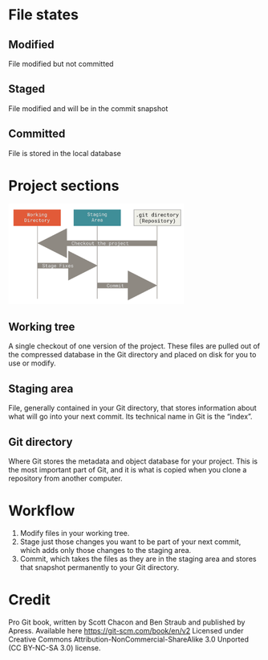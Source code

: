 # File states

## Modified
File modified but not committed

## Staged
File modified and will be in the commit snapshot

## Committed
File is stored in the local database

# Project sections
<img src="screenshots/project-sections.png" width="350" height="200">

## Working tree
A single checkout of one version of the project.
These files are pulled out of the compressed database in the Git directory and placed on disk for you to use or modify.

## Staging area
File, generally contained in your Git directory, that stores information about what will go into your next commit.
Its technical name in Git is the “index”.

## Git directory
Where Git stores the metadata and object database for your project.
This is the most important part of Git, and it is what is copied when you clone a repository from another computer.

# Workflow
1. Modify files in your working tree.
2. Stage just those changes you want to be part of your next commit, which adds only those changes to the staging area.
3. Commit, which takes the files as they are in the staging area and stores that snapshot permanently to your Git directory.

# Credit
Pro Git book, written by Scott Chacon and Ben Straub and published by Apress.
Available here https://git-scm.com/book/en/v2
Licensed under Creative Commons Attribution-NonCommercial-ShareAlike 3.0 Unported (CC BY-NC-SA 3.0) license.
